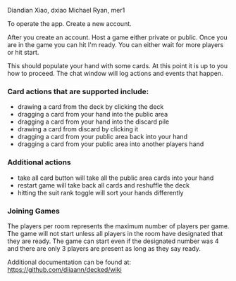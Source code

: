 Diandian Xiao, dxiao
Michael Ryan, mer1

To operate the app. Create a new account.

After you create an account. Host a game either private or public. Once you are in the game you can hit I'm ready. You can either wait for more players or hit start.

This should populate your hand with some cards. At this point it is up to you how to proceed. The chat window will log actions and events that happen.

### Card actions that are supported include:

- drawing a card from the deck by clicking the deck
- dragging a card from your hand into the public area
- dragging a card from your hand into the discard pile
- drawing a card from discard by clicking it
- dragging a card from your public area back into your hand
- dragging a card from your public area into another players hand

### Additional actions
- take all card button will take all the public area cards into your hand
- restart game will take back all cards and reshuffle the deck
- hitting the suit rank toggle will sort your hands differently


### Joining Games
The players per room represents the maximum number of players per game. The game will not start unless all players in the room have designated that they are ready. The game can start even if the designated number was 4 and there are only 3 players are present as long as they say ready. 


Additional documentation can be found at:
https://github.com/diiaann/decked/wiki
